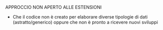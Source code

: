 APPROCCIO NON APERTO ALLE ESTENSIONI
- Che il codice non è creato per elaborare diverse tipologie di dati (astratto/generico) oppure che non è pronto a ricevere nuovi sviluppi